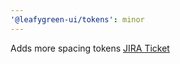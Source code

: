```yaml
---
'@leafygreen-ui/tokens': minor
---
```


Adds more spacing tokens
[JIRA Ticket](https://jira.mongodb.org/browse/LG-4065)